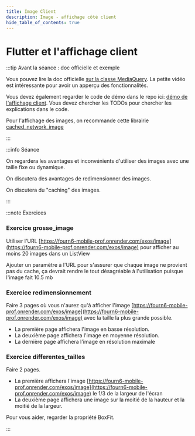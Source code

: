 ```yaml
---
title: Image Client
description: Image - affichage côté client
hide_table_of_contents: true
---
```


# Flutter et l'affichage client

<Row>

<Column>

:::tip Avant la séance : doc officielle et exemple

Vous pouvez lire la doc officielle [sur la classe MediaQuery](https://api.flutter.dev/flutter/widgets/MediaQuery-class.html). La petite vidéo est intéressante pour avoir un apperçu des fonctionnalités.

Vous devez également regarder le code de démo dans le repo ici: [démo de l'affichage client](https://github.com/departement-info-cem/5N6-mobile-2-Nouveau/tree/main/code/image_client). Vous devez chercher les TODOs pour chercher les explications dans le code.

Pour l'affichage des images, on recommande cette librairie [cached_network_image](https://pub.dev/packages/cached_network_image)

:::

</Column>

<Column>

:::info Séance

On regardera les avantages et inconvénients d'utiliser des images avec une taille fixe ou dynamique.

On discutera des avantages de redimensionner des images.

On discutera du "caching" des images.

:::

</Column>

</Row>

:::note Exercices

### Exercice grosse_image

Utiliser l'URL [https://fourn6-mobile-prof.onrender.com/exos/image](https://fourn6-mobile-prof.onrender.com/exos/image) pour afficher au moins 20 images dans un ListView

Ajouter un paramètre à l'URL pour s'assurer que chaque image ne provient pas du cache, ça devrait rendre le tout désagréable à l'utilisation puisque l'image fait 10.5 mb

### Exercice redimensionnement

Faire 3 pages où vous n'aurez qu'à afficher l'image [https://fourn6-mobile-prof.onrender.com/exos/image](https://fourn6-mobile-prof.onrender.com/exos/image) avec la taille la plus grande possible.

- La première page affichera l'image en basse résolution.
- La deuxième page affichera l'image en moyenne résolution.
- La dernière page affichera l'image en résolution maximale

### Exercice differentes_tailles

Faire 2 pages.

- La première affichera l'image [https://fourn6-mobile-prof.onrender.com/exos/image](https://fourn6-mobile-prof.onrender.com/exos/image) le 1/3 de la largeur de l'écran
- La deuxième page affichera une image sur la moitié de la hauteur et la moitié de la largeur.

Pour vous aider, regarder la propriété BoxFit.

:::
